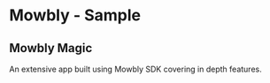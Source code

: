 Mowbly - Sample
=================

Mowbly Magic
----------

An extensive app built using Mowbly SDK covering in depth features.
